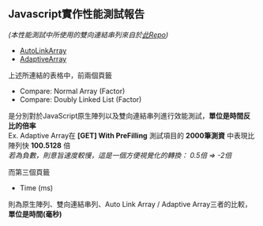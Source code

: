 
Javascript實作性能測試報告
---
*(本性能測試中所使用的雙向連結串列來自於[此Repo](https://github.com/jasonsjones/doubly-linked-list))*  

- [AutoLinkArray](https://docs.google.com/spreadsheets/d/1BD9gHeoGC48EA0i1AbdahxI_zEBVmSjZAeOJUYpxKP4/edit?usp=sharing)
- [AdaptiveArray](https://docs.google.com/spreadsheets/d/1z5rMht8dqc3bMp_eS2LW20jr-XR3ADW8Iw7a85ZbWk0/edit?usp=sharing)

上述所連結的表格中，前兩個頁籤
- Compare: Normal Array (Factor)
- Compare: Doubly Linked List (Factor)

是分別對於JavaScript原生陣列以及雙向連結串列進行效能測試，**單位是時間反比的倍率**  
Ex. Adaptive Array在 **[GET] With PreFilling** 測試項目的 **2000筆測資** 中表現比陣列快 **100.5128** 倍  
*若為負數，則意旨速度較慢，這是一個方便視覺化的轉換： 0.5倍 => -2倍*  

而第三個頁籤
- Time (ms)

則為原生陣列、雙向連結串列、Auto Link Array / Adaptive Array三者的比較，**單位是時間(毫秒)**  
